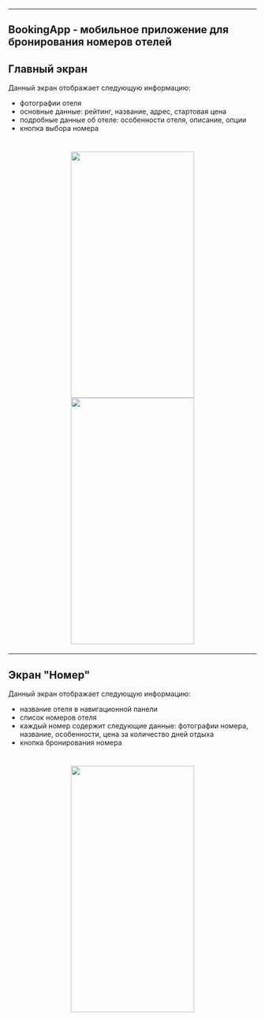 ___
## BookingApp - мобильное приложение для бронирования номеров отелей
## Главный экран
Данный экран отображает следующую информацию:
- фотографии отеля
- основные данные: рейтинг, название, адрес, стартовая цена
- подробные данные об отеле: особенности отеля, описание, опции
- кнопка выбора номера 
<h1 align="center">
  <img src="https://github.com/laceratione/food-app/assets/43997427/9c038650-6ee6-4fca-8283-66eae8733e39" width="250" height="500">
  <img src="https://github.com/laceratione/food-app/assets/43997427/a9346f9b-4103-43e0-a6b0-c1cb906af819" width="250" height="500">
</h1>

___
## Экран "Номер"
Данный экран отображает следующую информацию:
- название отеля в навигационной панели
- список номеров отеля
- каждый номер содержит следующие данные: фотографии номера, название, особенности, цена за количество дней отдыха
- кнопка бронирования номера
<h1 align="center">
  <img src="https://github.com/laceratione/food-app/assets/43997427/eb5091db-1982-4bfe-bacd-c1ea8cb3a491" width="250" height="500">
</h1>

